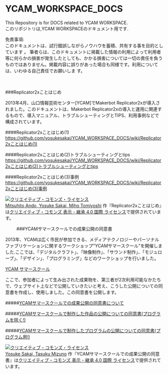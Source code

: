 YCAM_WORKSPACE_DOCS  
===================  


This Repository is for DOCS related to YCAM WORKSPACE.    
このリポジトリは,YCAM WORKSPACEのドキュメント用です.    


免責事項:  
このドキュメントは、試行錯誤しながらノウハウを蓄積、共有する事を目的としています  。
筆者らは、このドキュメントに掲載した情報の利用によって利用者等に何らかの損害が発生したとしても、かかる損害については一切の責任を負うものではありません。掲載内容に誤りがあった場合も同様です。利用については、いわゆる自己責任でお願いしま  す。

　
　

###Replicator2xことはじめ  
  
2013年4月、山口情報芸術センター[YCAM]でMakerbot Replicator2xが導入されました。このドキュメントは、Makerbot Replicator2xの導入と運用に関連するもので、導入マニュアル、トラブルシューティングとTIPS、利用事例などで構成されています。
  
####Replicator2xことはじめ(1)    
https://github.com/yosukesakai/YCAM_WORKSPACE_DOCS/wiki/Replicator2xことはじめ(1)  

####Replicator2xことはじめ(2)トラブルシューティングとtips 
https://github.com/yosukesakai/YCAM_WORKSPACE_DOCS/wiki/Replicator2xことはじめ(2)トラブルシューティングとtips  

####Replicator2xことはじめ(3)事例  
https://github.com/yosukesakai/YCAM_WORKSPACE_DOCS/wiki/Replicator2xことはじめ(3)事例  


<a rel="license" href="http://creativecommons.org/licenses/by-sa/4.0/deed.ja"><img alt="クリエイティブ・コモンズ・ライセンス" style="border-width:0" src="http://i.creativecommons.org/l/by-sa/4.0/80x15.png" /></a><br /><a xmlns:cc="http://creativecommons.org/ns#" href="https://github.com/yosukesakai/YCAM_WORKSPACE_DOCS" property="cc:attributionName" rel="cc:attributionURL">Mitsuhito Ando, Yosuke Sakai, Miho Tomiyoshi</a> 作『<span xmlns:dct="http://purl.org/dc/terms/" href="http://purl.org/dc/dcmitype/Text" property="dct:title" rel="dct:type">Replicator2xことはじめ</span>』は<a rel="license" href="http://creativecommons.org/licenses/by-sa/4.0/deed.ja">クリエイティブ・コモンズ 表示 - 継承 4.0 国際 ライセンス</a>で提供されています。

　
　
###YCAMサマースクールでの成果公開の同意書    
  
2013年、YCAMは広く市民が参加できる、メディアテクノロジーやパーソナルファブリケーションに関するワークショップ"YCAMサマースクール"を開催しました.ここでは、「デジタルクラフト」、「映像制作」、「サウンド制作」、「モジュローブ」、「デザイン」、「プログラミング」などのワークショップを行いました。    
  
[YCAM サマースクール](http://10th.ycam.jp/term1/483/)

ここで、参加者によって生み出された成果物を、第三者が2次利用可能なかたちで、ウェブサイト上などで公開していきたいと考え、こうした公開についての同意書を作成し、使用しました。この同意書を公開します。  


#####[YCAMサマースクールでの成果公開の同意書について](https://github.com/yosukesakai/YCAM_WORKSPACE_DOCS/wiki/YCAMサマースクールでの成果公開の同意書について)

  
#####[YCAMサマースクールで制作した作品の公開についての同意書(プログラムを除く!)](https://github.com/yosukesakai/YCAM_WORKSPACE_DOCS/wiki/YCAMサマースクールで制作した作品の公開についての同意書)  

  
#####[YCAMサマースクールで制作したプログラムの公開についての同意書(プログラム用!)](https://github.com/yosukesakai/YCAM_WORKSPACE_DOCS/wiki/YCAMサマースクールで制作したプログラムの公開についての同意書)


<a rel="license" href="http://creativecommons.org/licenses/by-sa/4.0/deed.ja"><img alt="クリエイティブ・コモンズ・ライセンス" style="border-width:0" src="http://i.creativecommons.org/l/by-sa/4.0/80x15.png" /></a><br /><a xmlns:cc="http://creativecommons.org/ns#" href="https://github.com/yosukesakai/YCAM_WORKSPACE_DOCS" property="cc:attributionName" rel="cc:attributionURL">Yosuke Sakai, Tasuku Mizuno</a> 作『<span xmlns:dct="http://purl.org/dc/terms/" href="http://purl.org/dc/dcmitype/Text" property="dct:title" rel="dct:type">YCAMサマースクールでの成果公開の同意書</span>』は<a rel="license" href="http://creativecommons.org/licenses/by-sa/4.0/deed.ja">クリエイティブ・コモンズ 表示 - 継承 4.0 国際 ライセンス</a>で提供されています。

　

